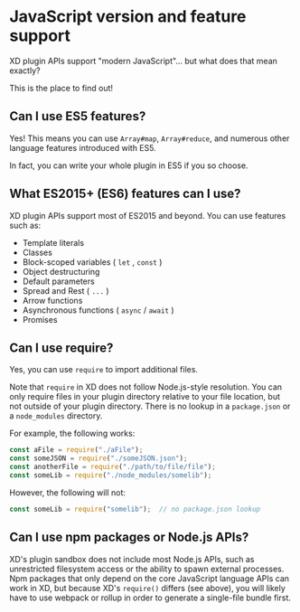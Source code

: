 # JavaScript version and feature support

XD plugin APIs support "modern JavaScript"... but what does that mean exactly? 

This is the place to find out!


## Can I use ES5 features?

Yes! This means you can use `Array#map`, `Array#reduce`, and numerous other language features introduced with ES5.

In fact, you can write your whole plugin in ES5 if you so choose.


## What ES2015+ (ES6) features can I use?

XD plugin APIs support most of ES2015 and beyond. You can use features such as:

- Template literals
- Classes
- Block-scoped variables ( `let` , `const` )
- Object destructuring
- Default parameters
- Spread and Rest ( `...` )
- Arrow functions
- Asynchronous functions ( `async` / `await` )
- Promises


## Can I use require?

Yes, you can use `require` to import additional files.

Note that `require` in XD does not follow Node.js-style resolution. You can only require files in your plugin directory relative to your file location, but not outside of your plugin directory. There is no lookup in a `package.json` or a `node_modules` directory.

For example, the following works:

```js
const aFile = require("./aFile");
const someJSON = require("./someJSON.json");
const anotherFile = require("./path/to/file/file");
const someLib = require("./node_modules/somelib");
```

However, the following will not:

```js
const someLib = require("somelib");  // no package.json lookup
```


## Can I use npm packages or Node.js APIs?

XD's plugin sandbox does not include most Node.js APIs, such as unrestricted filesystem access or the ability to spawn external processes. Npm packages that only depend on the core JavaScript language APIs can work in XD, but because XD's `require()` differs (see above), you will likely have to use webpack or rollup in order to generate a single-file bundle first.
